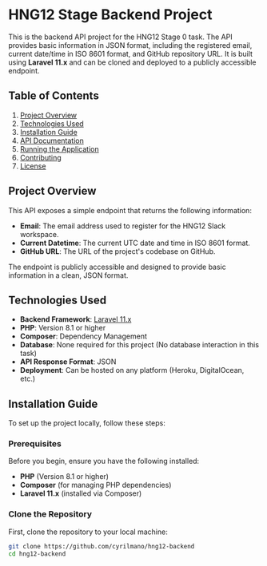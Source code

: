 # HNG12 Stage Backend Project

This is the backend API project for the HNG12 Stage 0 task. The API provides basic information in JSON format, including the registered email, current date/time in ISO 8601 format, and GitHub repository URL. It is built using **Laravel 11.x** and can be cloned and deployed to a publicly accessible endpoint.

## Table of Contents
1. [Project Overview](#project-overview)
2. [Technologies Used](#technologies-used)
3. [Installation Guide](#installation-guide)
4. [API Documentation](#api-documentation)
5. [Running the Application](#running-the-application)
6. [Contributing](#contributing)
7. [License](#license)

## Project Overview
This API exposes a simple endpoint that returns the following information:

- **Email**: The email address used to register for the HNG12 Slack workspace.
- **Current Datetime**: The current UTC date and time in ISO 8601 format.
- **GitHub URL**: The URL of the project's codebase on GitHub.

The endpoint is publicly accessible and designed to provide basic information in a clean, JSON format.

## Technologies Used
- **Backend Framework**: [Laravel 11.x](https://laravel.com)
- **PHP**: Version 8.1 or higher
- **Composer**: Dependency Management
- **Database**: None required for this project (No database interaction in this task)
- **API Response Format**: JSON
- **Deployment**: Can be hosted on any platform (Heroku, DigitalOcean, etc.)

## Installation Guide

To set up the project locally, follow these steps:

### Prerequisites

Before you begin, ensure you have the following installed:
- **PHP** (Version 8.1 or higher)  
- **Composer** (for managing PHP dependencies)  
- **Laravel 11.x** (installed via Composer)

### Clone the Repository

First, clone the repository to your local machine:

```bash
git clone https://github.com/cyrilmano/hng12-backend
cd hng12-backend
